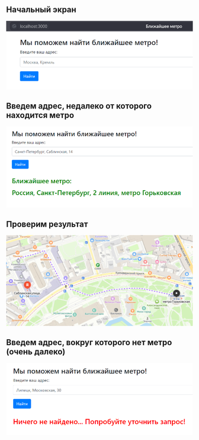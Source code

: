 ## Начальный экран

![](./images/intro.png)

## Введем адрес, недалеко от которого находится метро

![](./images/test1.png)

## Проверим результат

![](./images/test1-1.png)

## Введем адрес, вокруг которого нет метро (очень далеко)

![](./images/test2.png)
